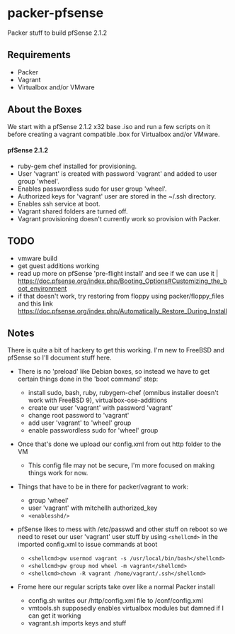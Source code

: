 packer-pfsense
===========
Packer stuff to build pfSense 2.1.2

## Requirements
* Packer
* Vagrant
* Virtualbox and/or VMware

## About the Boxes
We start with a pfSense 2.1.2 x32 base .iso and run a few scripts on it before creating a vagrant compatible .box for Virtualbox and/or VMware.

#### pfSense 2.1.2
 - ruby-gem chef installed for provisioning.
 - User 'vagrant' is created with password 'vagrant' and added to user group 'wheel'.
 - Enables passwordless sudo for user group 'wheel'.
 - Authorized keys for 'vagrant' user are stored in the ~/.ssh directory.
 - Enables ssh service at boot.
 - Vagrant shared folders are turned off.
 - Vagrant provisioning doesn't currently work so provision with Packer.

## TODO
 - vmware build
 - get guest additions working
 - read up more on pfSense 'pre-flight install' and see if we can use it | https://doc.pfsense.org/index.php/Booting_Options#Customizing_the_boot_environment
 - if that doesn't work, try restoring from floppy using packer/floppy_files and this link https://doc.pfsense.org/index.php/Automatically_Restore_During_Install
 
## Notes
 There is quite a bit of hackery to get this working. I'm new to FreeBSD and pfSense so I'll document stuff here.
 
 - There is no 'preload' like Debian boxes, so instead we have to get certain things done in the 'boot command' step:
   - install sudo, bash, ruby, rubygem-chef (omnibus installer doesn't work with FreeBSD 9), virtualbox-ose-additions
   - create our user 'vagrant' with password 'vagrant'
   - change root password to 'vagrant'
   - add user 'vagrant' to 'wheel' group
   - enable passwordless sudo for 'wheel' group

 - Once that's done we upload our config.xml from out http folder to the VM
   - This config file may not be secure, I'm more focused on making things work for now.
 
 - Things that have to be in there for packer/vagrant to work:
   - group 'wheel'
   - user 'vagrant' with mitchellh authorized_key
   - ```<enablesshd/>```

 - pfSense likes to mess with /etc/passwd and other stuff on reboot so we need to reset our user 'vagrant' user stuff by using `<shellcmd>` in the imported config.xml to issue commands at boot
   - ```<shellcmd>pw usermod vagrant -s /usr/local/bin/bash</shellcmd>```
   - ```<shellcmd>pw group mod wheel -m vagrant</shellcmd>```
   - ```<shellcmd>chown -R vagrant /home/vagrant/.ssh</shellcmd>```

 - Frome here our regular scripts take over like a normal Packer install
   - config.sh writes our /http/config.xml file to /conf/config.xml
   - vmtools.sh supposedly enables virtualbox modules but damned if I can get it working
   - vagrant.sh imports keys and stuff